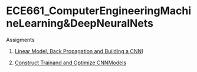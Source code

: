 # ECE661_ComputerEngineeringMachineLearning&DeepNeuralNets

Assigments
1. [Linear Model, Back Propagation and Building a CNN](https://github.com/BarbaraPFloresRios/ECE661_ComputerEngineeringMachineLearningAndDeepNeuralNets/blob/main/Assigment_1_LinearModel_BackPropagation_CNN/Homework_1_Linear_Model__Back_Propagation_and_Building_a_CNN_Barbara_Flores.pdf))

2. [Construct Trainand and Optimize CNNModels]()
 
